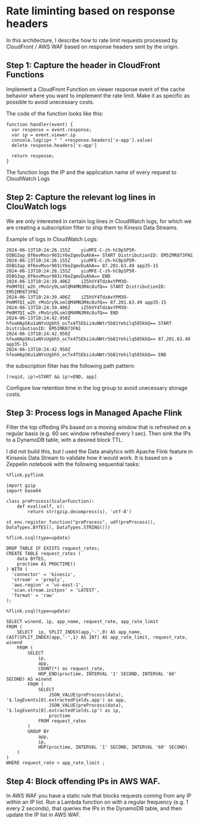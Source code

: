 # Rate liminting based on response headers

In this architecture, I describe how to rate limit requests processed by CloudFront / AWS WAF based on response headers sent by the origin.

## Step 1: Capture the header in CloudFront Functions

Implement a CloudFront Function on viewer response event of the cache behavior where you want to implement the rate limit. Make it as specific as possible to avoid unecessary costs.

The code of the function looks like this:

````
function handler(event) {
  var response = event.response;
  var ip = event.viewer.ip
  console.log(ip+ " " +response.headers['x-app'].value)
  delete response.headers['x-app']

  return response;
}
````

The function logs the IP and the application name of every request to CloudWatch Logs 

## Step 2: Capture the relevant log lines in ClouWatch logs

We are only interested in certain log lines in CloudWatch logs, for which we are creating a subscription filter to ship them to Kinesis Data Streams.

Example of logs in CloudWatch Logs:

````
2024-06-13T10:24:26.155Z	yiuMFE-C-zh-hC0pSP5R-O5BG3ap_Of6evMxor903iY6eZqmvDuAhA== START DistributionID: EM5IMR873FN1
2024-06-13T10:24:26.155Z	yiuMFE-C-zh-hC0pSP5R-O5BG3ap_Of6evMxor903iY6eZqmvDuAhA== 87.201.63.49 app35-15
2024-06-13T10:24:26.155Z	yiuMFE-C-zh-hC0pSP5R-O5BG3ap_Of6evMxor903iY6eZqmvDuAhA== END
2024-06-13T10:24:39.406Z	iZ5hVY4TdzAxYPM3O-Pm9M7QI_w2h_rMvGry9LsmlQM4MN3M4c8ufQ== START DistributionID: EM5IMR873FN1
2024-06-13T10:24:39.406Z	iZ5hVY4TdzAxYPM3O-Pm9M7QI_w2h_rMvGry9LsmlQM4MN3M4c8ufQ== 87.201.63.49 app35-15
2024-06-13T10:24:39.406Z	iZ5hVY4TdzAxYPM3O-Pm9M7QI_w2h_rMvGry9LsmlQM4MN3M4c8ufQ== END
2024-06-13T10:24:42.950Z	hfeaHApSKu1aNYvUgbh5_ocTx4TSEbii4uNWtr5b81Yehilq585kbQ== START DistributionID: EM5IMR873FN1
2024-06-13T10:24:42.950Z	hfeaHApSKu1aNYvUgbh5_ocTx4TSEbii4uNWtr5b81Yehilq585kbQ== 87.201.63.49 app35-15
2024-06-13T10:24:42.950Z	hfeaHApSKu1aNYvUgbh5_ocTx4TSEbii4uNWtr5b81Yehilq585kbQ== END
````

the subscription filter has the following path pattern:

````
[reqid, ip!=START && ip!=END, app]
````

Configure low retention time in the log group to avoid unecessary storage costs.

## Step 3: Process logs in Managed Apache Flink

Filter the top offeding IPs based on a moving window that is refreshed on a regular basis (e.g. 60 sec window refreshed every 1 sec). Then sink the IPs to a DynamoDB table, with a desired block TTL. 

I did not build this, but I used the Data analytics with Apache Flink feature in Kinsesis Data Stream to validate how it would work. It is based on a Zeppelin notebook with the following sequential tasks:

````
%flink.pyflink

import gzip
import base64

class preProcess(ScalarFunction):
    def eval(self, s):
        return str(gzip.decompress(s), 'utf-8')

st_env.register_function("preProcess", udf(preProcess(), DataTypes.BYTES(), DataTypes.STRING()))
````

````
%flink.ssql(type=update)

DROP TABLE IF EXISTS request_rates;
CREATE TABLE request_rates (
    data BYTES,
    proctime AS PROCTIME()
) WITH (
  'connector' = 'kinesis',
  'stream' = 'preply',
  'aws.region' = 'us-east-1',
  'scan.stream.initpos' = 'LATEST',
  'format' = 'raw'
);

````

````
%flink.ssql(type=update)

SELECT winend, ip, app_name, request_rate, app_rate_limit
FROM (
    SELECT  ip, SPLIT_INDEX(app,'-',0) AS app_name, CAST(SPLIT_INDEX(app,'-',1) AS INT) AS app_rate_limit, request_rate, winend
    FROM (
        SELECT  
            ip,
            app,
            COUNT(*) as request_rate,
            HOP_END(proctime, INTERVAL '1' SECOND, INTERVAL '60' SECOND) AS winend
        FROM (
            SELECT  
                JSON_VALUE(preProcess(data), '$.logEvents[0].extractedFields.app') as app, 
                JSON_VALUE(preProcess(data), '$.logEvents[0].extractedFields.ip') as ip,
                proctime
            FROM request_rates
        )
        GROUP BY 
            app, 
            ip,
            HOP(proctime, INTERVAL '1' SECOND, INTERVAL '60' SECOND)
    ) 
)
WHERE request_rate > app_rate_limit ;
````

## Step 4: Block offending IPs in AWS WAF.

In AWS WAF you have a static rule that blocks requests coming from any IP within an IP list. Run a Lambda function on with a regular frequency (e.g. 1 every 2 seconds), that queries the IPs in the DynamoDB table, and then update the IP list in AWS WAF.






